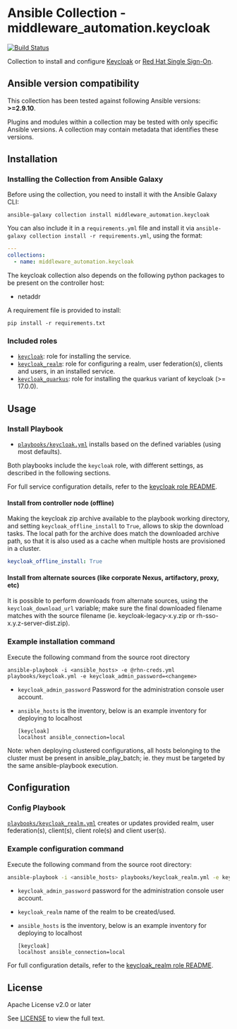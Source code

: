 # Ansible Collection - middleware_automation.keycloak

<!--start build_status -->
[![Build Status](https://github.com/ansible-middleware/keycloak/workflows/CI/badge.svg?branch=main)](https://github.com/ansible-middleware/keycloak/actions/workflows/ci.yml)

<!--end build_status -->
Collection to install and configure [Keycloak](https://www.keycloak.org/) or [Red Hat Single Sign-On](https://access.redhat.com/products/red-hat-single-sign-on). 

<!--start requires_ansible-->
## Ansible version compatibility

This collection has been tested against following Ansible versions: **>=2.9.10**.

Plugins and modules within a collection may be tested with only specific Ansible versions. A collection may contain metadata that identifies these versions.
<!--end requires_ansible-->


## Installation

<!--start galaxy_download -->
### Installing the Collection from Ansible Galaxy

Before using the collection, you need to install it with the Ansible Galaxy CLI:

    ansible-galaxy collection install middleware_automation.keycloak

<!--end galaxy_download -->

You can also include it in a `requirements.yml` file and install it via `ansible-galaxy collection install -r requirements.yml`, using the format:

```yaml
---
collections:
  - name: middleware_automation.keycloak
```

The keycloak collection also depends on the following python packages to be present on the controller host:

* netaddr

A requirement file is provided to install:

    pip install -r requirements.txt


### Included roles

* [`keycloak`](https://github.com/ansible-middleware/keycloak/blob/main/roles/keycloak/README.md): role for installing the service.
* [`keycloak_realm`](https://github.com/ansible-middleware/keycloak/blob/main/roles/keycloak_realm/README.md): role for configuring a realm, user federation(s), clients and users, in an installed service.
* [`keycloak_quarkus`](https://github.com/ansible-middleware/keycloak/blob/main/roles/keycloak_quarkus/README.md): role for installing the quarkus variant of keycloak (>= 17.0.0).


## Usage


### Install Playbook

* [`playbooks/keycloak.yml`](https://github.com/ansible-middleware/keycloak/blob/main/playbooks/keycloak.yml) installs based on the defined variables (using most defaults).

Both playbooks include the `keycloak` role, with different settings, as described in the following sections.

For full service configuration details, refer to the [keycloak role README](https://github.com/ansible-middleware/keycloak/blob/main/roles/keycloak/README.md).


#### Install from controller node (offline)

Making the keycloak zip archive available to the playbook working directory, and setting `keycloak_offline_install` to `True`, allows to skip
the download tasks. The local path for the archive does match the downloaded archive path, so that it is also used as a cache when multiple hosts are provisioned in a cluster.

```yaml
keycloak_offline_install: True
```


<!--start rhn_credentials -->
<!--end rhn_credentials -->


#### Install from alternate sources (like corporate Nexus, artifactory, proxy, etc)

It is possible to perform downloads from alternate sources, using the `keycloak_download_url` variable; make sure the final downloaded filename matches with the source filename (ie. keycloak-legacy-x.y.zip or rh-sso-x.y.z-server-dist.zip).


### Example installation command

Execute the following command from the source root directory 

```
ansible-playbook -i <ansible_hosts> -e @rhn-creds.yml playbooks/keycloak.yml -e keycloak_admin_password=<changeme>
``` 

- `keycloak_admin_password` Password for the administration console user account.
- `ansible_hosts` is the inventory, below is an example inventory for deploying to localhost

  ```
  [keycloak]
  localhost ansible_connection=local
  ```

Note: when deploying clustered configurations, all hosts belonging to the cluster must be present in ansible_play_batch; ie. they must be targeted by the same ansible-playbook execution.


## Configuration


### Config Playbook

[`playbooks/keycloak_realm.yml`](https://github.com/ansible-middleware/keycloak/blob/main/playbooks/keycloak_realm.yml) creates or updates provided realm, user federation(s), client(s), client role(s) and client user(s).


### Example configuration command

Execute the following command from the source root directory:

```bash
ansible-playbook -i <ansible_hosts> playbooks/keycloak_realm.yml -e keycloak_admin_password=<changeme> -e keycloak_realm=test
```

- `keycloak_admin_password` password for the administration console user account.
- `keycloak_realm` name of the realm to be created/used.
- `ansible_hosts` is the inventory, below is an example inventory for deploying to localhost

  ```
  [keycloak]
  localhost ansible_connection=local
  ```

For full configuration details, refer to the [keycloak_realm role README](https://github.com/ansible-middleware/keycloak/blob/main/roles/keycloak_realm/README.md).


<!--start support -->
<!--end support -->


## License

Apache License v2.0 or later

See [LICENSE](LICENSE) to view the full text.
